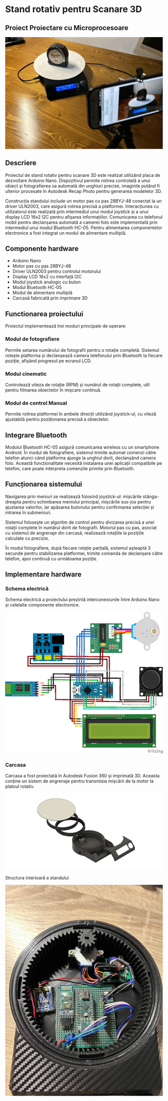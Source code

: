 # Stand rotativ pentru Scanare 3D
## Proiect Proiectare cu Microprocesoare

![poza ansamblu](Poze%20proiect/proiect-pm1.jpg)

## Descriere

Proiectul de stand rotativ pentru scanare 3D este realizat utilizând placa de dezvoltare Arduino Nano. Dispozitivul permite rotirea controlată a unui obiect și fotografierea sa automată din unghiuri precise, imaginile putând fi ulterior procesate în Autodesk Recap Photo pentru generarea modelelor 3D.

Construcția standului include un motor pas cu pas 28BYJ-48 conectat la un driver ULN2003, care asigură rotirea precisă a platformei. Interacțiunea cu utilizatorul este realizată prin intermediul unui modul joystick și a unui display LCD 16x2 I2C pentru afișarea informațiilor. Comunicarea cu telefonul mobil pentru declanșarea automată a camerei foto este implementată prin intermediul unui modul Bluetooth HC-05. Pentru alimentarea componentelor electronice a fost integrat un modul de alimentare multiplă.

## Componente hardware

- Arduino Nano
- Motor pas cu pas 28BYJ-48
- Driver ULN2003 pentru controlul motorului
- Display LCD 16x2 cu interfață I2C
- Modul joystick analogic cu buton
- Modul Bluetooth HC-05
- Modul de alimentare multiplă
- Carcasă fabricată prin imprimare 3D

## Functionarea proiectului

Proiectul implementează trei moduri principale de operare:

### Modul de fotografiere
Permite setarea numărului de fotografii pentru o rotație completă. Sistemul rotește platforma și declanșează camera telefonului prin Bluetooth la fiecare poziție, afișând progresul pe ecranul LCD.

### Modul cinematic
Controlează viteza de rotație (RPM) și numărul de rotații complete, util pentru filmarea obiectelor în mișcare continuă.

### Modul de control Manual
Permite rotirea platformei în ambele direcții utilizând joystick-ul, cu viteză ajustabilă pentru poziționarea precisă a obiectelor.

## Integrare Bluetooth

Modulul Bluetooth HC-05 asigură comunicarea wireless cu un smartphone Android. În modul de fotografiere, sistemul trimite automat comenzi către telefon atunci când platforma ajunge la unghiul dorit, declanșând camera foto. Această funcționalitate necesită instalarea unei aplicații compatibile pe telefon, care poate interpreta comenzile primite prin Bluetooth.

## Funcționarea sistemului

Navigarea prin meniuri se realizează folosind joystick-ul: mișcările stânga-dreapta pentru schimbarea meniului principal, mișcările sus-jos pentru ajustarea valorilor, iar apăsarea butonului pentru confirmarea selecției și intrarea în submeniuri.

Sistemul folosește un algoritm de control pentru divizarea precisă a unei rotații complete în numărul dorit de fotografii. Motorul pas cu pas, asociat cu sistemul de angrenaje din carcasă, realizează rotațiile la pozițiile calculate cu precizie.

În modul fotografiere, după fiecare rotație parțială, sistemul așteaptă 3 secunde pentru stabilizarea platformei, trimite comanda de declanșare către telefon, apoi continuă cu următoarea poziție.


## Implementare hardware

### Schema electrică

Schema electrică a proiectului prezintă interconexiunile între Arduino Nano și celelalte componente electronice.

![schema electrica](Poze%20proiect/schema-proiect-pm.png)


### Carcasa
Carcasa a fost proiectată în Autodesk Fusion 360 și imprimată 3D. Aceasta conține un sistem de angrenaje pentru transmisia mișcării de la motor la platoul rotativ.

![Carcasa](Poze%20proiect/carcasa-proiect.png)

Structura interioară a standului

![Interior stand](Poze%20proiect/proiect_pm4.png)
